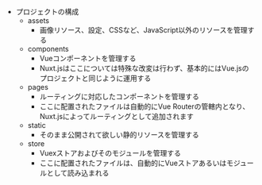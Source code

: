 - プロジェクトの構成
  - assets
    - 画像リソース、設定、CSSなど、JavaScript以外のリソースを管理する
  - components
    - Vueコンポーネントを管理する
    - Nuxt.jsはここについては特殊な改変は行わず、基本的にはVue.jsのプロジェクトと同じように運用する
  - pages
    - ルーティングに対応したコンポーネントを管理する
    - ここに配置されたファイルは自動的にVue Routerの管轄内となり、Nuxt.jsによってルーティングとして追加されます
  - static
    - そのまま公開されて欲しい静的リソースを管理する
  - store
    - Vuexストアおよびそのモジュールを管理する
    - ここに配置されたファイルは、自動的にVueストアあるいはモジュールとして読み込まれる
